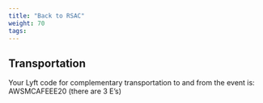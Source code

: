 ```yaml
---
title: "Back to RSAC"
weight: 70
tags:
---
```


## Transportation

Your Lyft code for complementary transportation to and from the event is:  AWSMCAFEEE20   (there are 3 E’s) 
